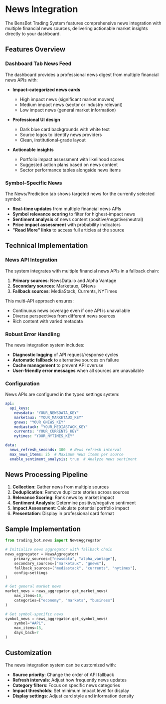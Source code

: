 # News Integration

The BensBot Trading System features comprehensive news integration with multiple financial news sources, delivering actionable market insights directly to your dashboard.

## Features Overview

### Dashboard Tab News Feed

The dashboard provides a professional news digest from multiple financial news APIs with:

- **Impact-categorized news cards**
  - High impact news (significant market movers)
  - Medium impact news (sector or industry relevant)
  - Low impact news (general market information)

- **Professional UI design**
  - Dark blue card backgrounds with white text
  - Source logos to identify news providers
  - Clean, institutional-grade layout

- **Actionable insights**
  - Portfolio impact assessment with likelihood scores
  - Suggested action plans based on news content
  - Sector performance tables alongside news items

### Symbol-Specific News

The News/Prediction tab shows targeted news for the currently selected symbol:

- **Real-time updates** from multiple financial news APIs
- **Symbol relevance scoring** to filter for highest-impact news
- **Sentiment analysis** of news content (positive/negative/neutral)
- **Price impact assessment** with probability indicators
- **"Read More" links** to access full articles at the source

## Technical Implementation

### News API Integration

The system integrates with multiple financial news APIs in a fallback chain:

1. **Primary sources**: NewsData.io and Alpha Vantage
2. **Secondary sources**: Marketaux, GNews
3. **Fallback sources**: MediaStack, Currents, NYTimes

This multi-API approach ensures:
- Continuous news coverage even if one API is unavailable
- Diverse perspectives from different news sources
- Rich content with varied metadata

### Robust Error Handling

The news integration system includes:

- **Diagnostic logging** of API request/response cycles
- **Automatic fallback** to alternative sources on failure
- **Cache management** to prevent API overuse
- **User-friendly error messages** when all sources are unavailable

### Configuration

News APIs are configured in the typed settings system:

```yaml
api:
  api_keys:
    newsdata: "YOUR_NEWSDATA_KEY"
    marketaux: "YOUR_MARKETAUX_KEY"
    gnews: "YOUR_GNEWS_KEY"
    mediastack: "YOUR_MEDIASTACK_KEY"
    currents: "YOUR_CURRENTS_KEY"
    nytimes: "YOUR_NYTIMES_KEY"

data:
  news_refresh_seconds: 300  # News refresh interval
  max_news_items: 25  # Maximum news items per source
  enable_sentiment_analysis: true  # Analyze news sentiment
```

## News Processing Pipeline

1. **Collection**: Gather news from multiple sources
2. **Deduplication**: Remove duplicate stories across sources
3. **Relevance Scoring**: Rank news by market impact
4. **Sentiment Analysis**: Determine positive/negative sentiment
5. **Impact Assessment**: Calculate potential portfolio impact
6. **Presentation**: Display in professional card format

## Sample Implementation

```python
from trading_bot.news import NewsAggregator

# Initialize news aggregator with fallback chain
news_aggregator = NewsAggregator(
    primary_sources=["newsdata", "alpha_vantage"],
    secondary_sources=["marketaux", "gnews"],
    fallback_sources=["mediastack", "currents", "nytimes"],
    config=settings
)

# Get general market news
market_news = news_aggregator.get_market_news(
    max_items=10,
    categories=["economy", "markets", "business"]
)

# Get symbol-specific news
symbol_news = news_aggregator.get_symbol_news(
    symbol="AAPL",
    max_items=15,
    days_back=7
)
```

## Customization

The news integration system can be customized with:

- **Source priority**: Change the order of API fallback
- **Refresh intervals**: Adjust how frequently news updates
- **Category filters**: Focus on specific news categories
- **Impact thresholds**: Set minimum impact level for display
- **Display settings**: Adjust card style and information density
